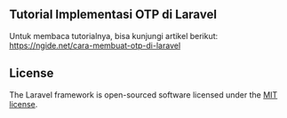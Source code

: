 ## Tutorial Implementasi OTP di Laravel

Untuk membaca tutorialnya, bisa kunjungi artikel berikut: https://ngide.net/cara-membuat-otp-di-laravel

## License

The Laravel framework is open-sourced software licensed under the [MIT license](https://opensource.org/licenses/MIT).

